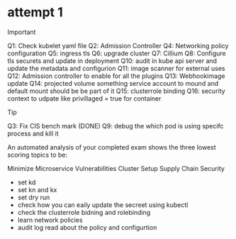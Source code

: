 # attempt 1

> [!IMPORTANT]

Q1: Check kubelet yaml file
Q2: Admission Controller
Q4: Networking policy configuration
Q5: ingress tls
Q6: upgrade cluster
Q7: Cillium
Q8: Configure tls securets and update in deployment
Q10: audit in kube api server and update the metadata and configurion
Q11: image scanner for external uses
Q12: Admission controller to enable for all the plugins
Q13: Webhookimage update
Q14: projected volume something service account to mound and default mount should be be part of it
Q15: clusterrole binding
Q16: security context to udpate like privillaged = true for container

> [!TIP]

Q3: Fix CIS bench mark (DONE)
Q9: debug the which pod is using specifc process and kill it

An automated analysis of your completed exam shows the three lowest scoring topics to be:

Minimize Microservice Vulnerabilities
Cluster Setup
Supply Chain Security

- set kd
- set kn and kx
- set dry run
- check how you can eaily update the secreet using kubectl
- check the clusterrole bidning and rolebinding
- learn network policies
- audit log read about the policy and configurtion
